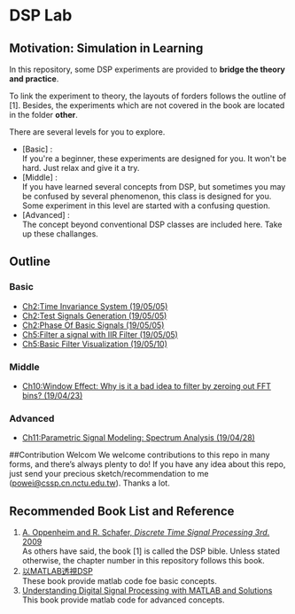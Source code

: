﻿# DSP Lab

## Motivation: Simulation in Learning
In this repository, some DSP experiments are provided to **bridge the theory and practice**.

To link the experiment to theory, the layouts of forders follows the outline of [1]. Besides, the experiments which are not covered in the book are located in the folder **other**.

There are several levels for you to explore.
- [Basic] :  
If you're a beginner, these experiments are designed for you. It won't be hard. Just relax and give it a try.
- [Middle] :  
If you have learned several concepts from DSP, but sometimes you may be confused by several phenomenon, this class is designed for you. Some experiment in this level are started with a confusing question.
- [Advanced] :  
The concept beyond conventional DSP classes are included here. Take up these challanges.


## Outline  

### Basic
- [Ch2:Time Invariance System (19/05/05)](Ch2_DiscreteTimeSignalAndSystem\Basic_TimeInvariance)
- [Ch2:Test Signals Generation (19/05/05)](Ch2_DiscreteTimeSignalAndSystem\Basic_TestSignalsGeneration)
- [Ch2:Phase Of Basic Signals (19/05/05)](Ch2_DiscreteTimeSignalAndSystem\Basic_MagPhaseOfSignal)  
- [Ch5:Filter a signal with IIR Filter (19/05/05)](Ch5_TransformAnalysisOfLTISystem\Basic_UseFilter)  
- [Ch5:Basic Filter Visualization (19/05/10)](Ch5_TransformAnalysisOfLTISystem\Basic_FilterVisualization)

### Middle
- [Ch10:Window Effect: Why is it a bad idea to filter by zeroing out FFT bins? (19/04/23)](Ch7_FilterDesignTechniques\Middle_WindowEffect)  

### Advanced
- [Ch11:Parametric Signal Modeling: Spectrum Analysis (19/04/28)](Ch11_ParametricSignalModeling\Advanced_SpectrumAnalysis)

##Contribution Welcom
We welcome contributions to this repo in many forms, and there’s always plenty to do! 
If you have any idea about this repo, just send your precious sketch/recommendation to me (powei@cssp.cn.nctu.edu.tw). Thanks a lot.

## Recommended Book List and Reference


1. [A. Oppenheim and R. Schafer, *Discrete Time Signal Processing 3rd*. 2009](https://dl.acm.org/citation.cfm?id=1795494)  
As others have said, the book [1] is called the DSP bible. Unless stated otherwise, the chapter number in this repository follows this book.
2. [以MATLAB透視DSP](https://www.kingstone.com.tw/new/basic/2014712029455)  
These book provide matlab code foe basic concepts.
3. [Understanding Digital Signal Processing with MATLAB and Solutions](https://www.mathworks.com/academia/books/understanding-digital-signal-processing-with-matlab-and-solutions-poularikas.html)  
This book provide matlab code for advanced concepts.